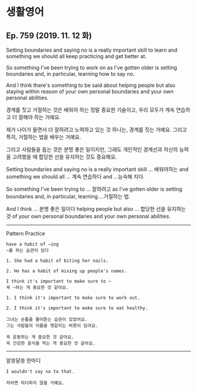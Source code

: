 # 생활영어
## Ep. 759 (2019. 11. 12 화)

Setting boundaries and saying no is a really important skill to learn and something we should all keep practicing and get better at.

So something I've been trying to work on as I've gotten older is setting boundaries and, in particular, learning how to say no. 

And I think there's something to be said about helping people
but also staying within reason of your own personal boundaries and your own personal abilities. 

경계를 짓고 거절하는 것은 배워야 하는 정말 중요한 기술이고, 우리 모두가 계속 연습하고 더 잘해야 하는 거예요. 

제가 나이가 들면서 더 잘하려고 노력하고 있는 것 하나는, 경계를 짓는 거예요. 그리고 특히, 거절하는 법을 배우는 거예요. 

그리고 사람들을 돕는 것은 분명 좋은 일이지만, 
그래도 개인적인 경계선과 자신의 능력을 고려했을 때 합당한 선을 유지하는 것도 중요해요. 

Setting boundaries and saying no is a really important skill ... 배워야하는 and something we should all ... 계속 연습하다 and ...능숙해 지다.

So something I've been trying to ... 잘하려고 as I've gotten older is setting boundaries and, in particular, learning ...거절하는 법. 

And I think ... 분명 좋은 일이다 helping people
but also ... 합당한 선을 유지하는 것 of your own personal boundaries and your own personal abilities. 

---
Pattern Practice 

    have a habit of –ing
    ~를 하는 습관이 있다

    1. She had a habit of biting her nails.

    2. He has a habit of mixing up people's names.

    I think it's important to make sure to ~
    꼭 ~하는 게 중요한 것 같아요.

    1. I think it's important to make sure to work out.

    2. I think it's important to make sure to eat healthy.

    그녀는 손톱을 물어뜯는 습관이 있었어요.
    그는 사람들의 이름을 헷갈리는 버릇이 있어요. 

    꼭 운동하는 게 중요한 것 같아요.
    꼭 건강한 음식을 먹는 게 중요한 것 같아요. 

---
알쏭달쏭 한마디 

    I wouldn't say no to that.

    저라면 마다하지 않을 거예요. 
